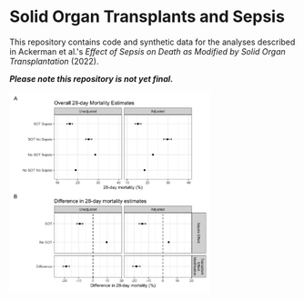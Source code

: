 # Solid Organ Transplants and Sepsis

This repository contains code and synthetic data for the analyses described in Ackerman et al.'s *Effect of Sepsis on Death as Modified by Solid Organ Transplantation* (2022).

***Please note this repository is not yet final.***

<a href="https://github.com/kathoffman/sot-sepsis-application/blob/master/output/main_forest_plot.jpg"><img src="https://github.com/kathoffman/sot-sepsis-application/blob/master/output/main_forest_plot.jpg" width=70%/>
   
